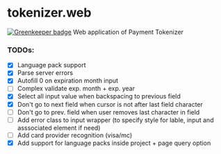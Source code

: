 # tokenizer.web

[![Greenkeeper badge](https://badges.greenkeeper.io/Nebo15/tokenizer.web.svg?token=4daa1361ebf87a638c052c71079821d99ae200749ee1cfc6bcf1f9a5e2700b51)](https://greenkeeper.io/)
Web application of Payment Tokenizer 

### TODOs:

- [x] Language pack support
- [x] Parse server errors
- [x] Autofill 0 on expiration month input
- [ ] Complex validate exp. month + exp. year
- [x] Select all input value when backspacing to previous field
- [x] Don't go to next field when cursor is not after last field character
- [ ] Don't go to prev. field when user removes last character in field
- [ ] Add error class to input wrapper (to specify style for lable, input and asssociated element if need)
- [ ] Add card provider recognition (visa/mc)
- [x] Add support for language packs inside project + page query option
